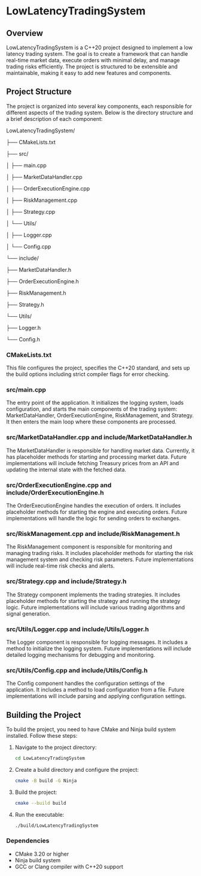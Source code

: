 # LowLatencyTradingSystem

## Overview
LowLatencyTradingSystem is a C++20 project designed to implement a low latency trading system. The goal is to create a framework that can handle real-time market data, execute orders with minimal delay, and manage trading risks efficiently. The project is structured to be extensible and maintainable, making it easy to add new features and components.

## Project Structure
The project is organized into several key components, each responsible for different aspects of the trading system. Below is the directory structure and a brief description of each component:

LowLatencyTradingSystem/

├── CMakeLists.txt

├── src/

│ ├── main.cpp

│ ├── MarketDataHandler.cpp

│ ├── OrderExecutionEngine.cpp

│ ├── RiskManagement.cpp

│ ├── Strategy.cpp

│ └── Utils/

│ ├── Logger.cpp

│ └── Config.cpp

└── include/

├── MarketDataHandler.h

├── OrderExecutionEngine.h

├── RiskManagement.h

├── Strategy.h

└── Utils/

├── Logger.h

└── Config.h


### CMakeLists.txt
This file configures the project, specifies the C++20 standard, and sets up the build options including strict compiler flags for error checking.

### src/main.cpp
The entry point of the application. It initializes the logging system, loads configuration, and starts the main components of the trading system: MarketDataHandler, OrderExecutionEngine, RiskManagement, and Strategy. It then enters the main loop where these components are processed.

### src/MarketDataHandler.cpp and include/MarketDataHandler.h
The MarketDataHandler is responsible for handling market data. Currently, it has placeholder methods for starting and processing market data. Future implementations will include fetching Treasury prices from an API and updating the internal state with the fetched data.

### src/OrderExecutionEngine.cpp and include/OrderExecutionEngine.h
The OrderExecutionEngine handles the execution of orders. It includes placeholder methods for starting the engine and executing orders. Future implementations will handle the logic for sending orders to exchanges.

### src/RiskManagement.cpp and include/RiskManagement.h
The RiskManagement component is responsible for monitoring and managing trading risks. It includes placeholder methods for starting the risk management system and checking risk parameters. Future implementations will include real-time risk checks and alerts.

### src/Strategy.cpp and include/Strategy.h
The Strategy component implements the trading strategies. It includes placeholder methods for starting the strategy and running the strategy logic. Future implementations will include various trading algorithms and signal generation.

### src/Utils/Logger.cpp and include/Utils/Logger.h
The Logger component is responsible for logging messages. It includes a method to initialize the logging system. Future implementations will include detailed logging mechanisms for debugging and monitoring.

### src/Utils/Config.cpp and include/Utils/Config.h
The Config component handles the configuration settings of the application. It includes a method to load configuration from a file. Future implementations will include parsing and applying configuration settings.

## Building the Project
To build the project, you need to have CMake and Ninja build system installed. Follow these steps:

1. Navigate to the project directory:
   ```bash
   cd LowLatencyTradingSystem

2. Create a build directory and configure the project:
   ```bash
   cmake -B build -G Ninja

3. Build the project:
   ```bash
   cmake --build build

4. Run the executable:
   ```bash
   ./build/LowLatencyTradingSystem

### Dependencies

- CMake 3.20 or higher
- Ninja build system
- GCC or Clang compiler with C++20 support


